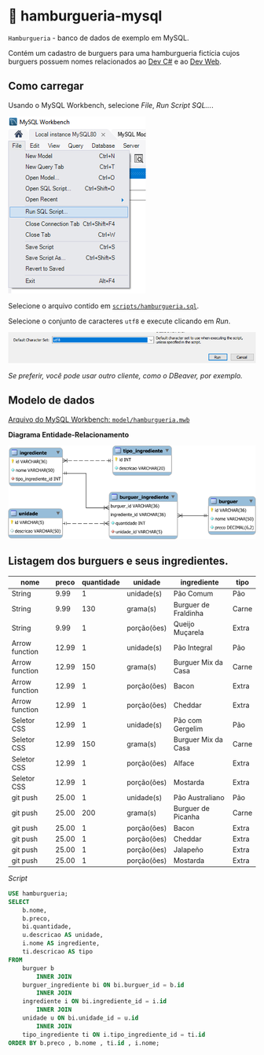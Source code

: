 # 🍔 hamburgueria-mysql

`Hamburgueria` - banco de dados de exemplo em MySQL.

Contém um cadastro de burguers para uma hamburgueria fictícia cujos burguers possuem nomes relacionados ao [Dev C#](https://github.com/ermogenes/aulas-programacao-csharp) e ao [Dev Web](https://github.com/ermogenes/aulas-programacao-web).

## Como carregar

Usando o MySQL Workbench, selecione _File_, _Run Script SQL..._.

![](assets/run-01.png)

Selecione o arquivo contido em [`scripts/hamburgueria.sql`](scripts/hamburgueria.sql).

Selecione o conjunto de caracteres `utf8` e execute clicando em _Run_.

![](assets/run-02.png)

_Se preferir, você pode usar outro cliente, como o DBeaver, por exemplo._

## Modelo de dados

[Arquivo do MySQL Workbench: `model/hamburgueria.mwb`](model/hamburgueria.mwb)

**Diagrama Entidade-Relacionamento**

![](assets/hamburgueria.svg)

## Listagem dos burguers e seus ingredientes.

nome|preco|quantidade|unidade|ingrediente|tipo
---|---|---|---|---|---
String|9.99|1|unidade(s)|Pão Comum|Pão
String|9.99|130|grama(s)|Burguer de Fraldinha|Carne
String|9.99|1|porção(ões)|Queijo Muçarela|Extra
Arrow function|12.99|1|unidade(s)|Pão Integral|Pão
Arrow function|12.99|150|grama(s)|Burguer Mix da Casa|Carne
Arrow function|12.99|1|porção(ões)|Bacon|Extra
Arrow function|12.99|1|porção(ões)|Cheddar|Extra
Seletor CSS|12.99|1|unidade(s)|Pão com Gergelim|Pão
Seletor CSS|12.99|150|grama(s)|Burguer Mix da Casa|Carne
Seletor CSS|12.99|1|porção(ões)|Alface|Extra
Seletor CSS|12.99|1|porção(ões)|Mostarda|Extra
git push|25.00|1|unidade(s)|Pão Australiano|Pão
git push|25.00|200|grama(s)|Burguer de Picanha|Carne
git push|25.00|1|porção(ões)|Bacon|Extra
git push|25.00|1|porção(ões)|Cheddar|Extra
git push|25.00|1|porção(ões)|Jalapeño|Extra
git push|25.00|1|porção(ões)|Mostarda|Extra

_Script_

```sql
USE hamburgueria;
SELECT 
    b.nome,
    b.preco,
    bi.quantidade,
    u.descricao AS unidade,
    i.nome AS ingrediente,
    ti.descricao AS tipo
FROM
    burguer b
        INNER JOIN
    burguer_ingrediente bi ON bi.burguer_id = b.id
        INNER JOIN
    ingrediente i ON bi.ingrediente_id = i.id
        INNER JOIN
    unidade u ON bi.unidade_id = u.id
        INNER JOIN
    tipo_ingrediente ti ON i.tipo_ingrediente_id = ti.id
ORDER BY b.preco , b.nome , ti.id , i.nome;
```
